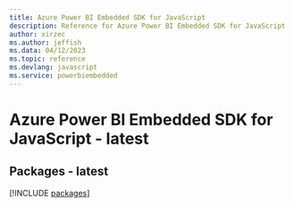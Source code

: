 ```yaml
---
title: Azure Power BI Embedded SDK for JavaScript
description: Reference for Azure Power BI Embedded SDK for JavaScript
author: xirzec
ms.author: jeffish
ms.data: 04/12/2023
ms.topic: reference
ms.devlang: javascript
ms.service: powerbiembedded
---
```

# Azure Power BI Embedded SDK for JavaScript - latest
## Packages - latest
[!INCLUDE [packages](power-bi-embedded-index.md)]